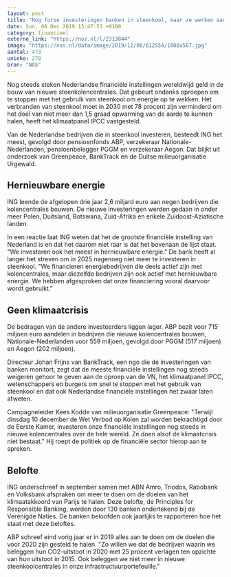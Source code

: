 ```yaml
---
layout: post
title: "Nog forse investeringen banken in steenkool, maar ze werken aan vermindering"
date: Sun, 08 Dec 2019 13:47:53 +0100
category: financieel
externe_link: "https://nos.nl/l/2313844"
image: "https://nos.nl/data/image/2019/12/08/612554/1008x567.jpg"
aantal: 473
unieke: 278
bron: "NOS"
---
```


<p>Nog steeds steken Nederlandse financiële instellingen wereldwijd geld in de bouw van nieuwe steenkolencentrales. Dat gebeurt ondanks oproepen om te stoppen met het gebruik van steenkool om energie op te wekken. Het verbranden van steenkool moet in 2030 met 78 procent zijn verminderd om het doel van niet meer dan 1,5 graad opwarming van de aarde te kunnen halen, heeft het klimaatpanel IPCC vastgesteld.</p>
<p>Van de Nederlandse bedrijven die in steenkool investeren, besteedt ING het meest, gevolgd door pensioenfonds ABP, verzekeraar Nationale-Nederlanden, pensioenbelegger PGGM en verzekeraar Aegon. Dat blijkt uit onderzoek van Greenpeace, BankTrack en de Duitse milieuorganisatie Urgewald.</p>
<h2>Hernieuwbare energie</h2>
<p>ING leende de afgelopen drie jaar 2,6 miljard euro aan negen bedrijven die kolencentrales bouwen. De nieuwe investeringen werden gedaan in onder meer Polen, Duitsland, Botswana, Zuid-Afrika en enkele Zuidoost-Aziatische landen.</p>
<p>In een reactie laat ING weten dat het de grootste financiële instelling van Nederland is en dat het daarom niet raar is dat het bovenaan de lijst staat. "We investeren ook het meest in hernieuwbare energie." De bank heeft al langer het streven om in 2025 nagenoeg niet meer te investeren in steenkool. "We financieren energiebedrijven die deels actief zijn met kolencentrales, maar diezelfde bedrijven zijn ook actief met hernieuwbare energie. We hebben afgesproken dat onze financiering vooral daarvoor wordt gebruikt."</p>
<h2>Geen klimaatcrisis</h2>
<p>De bedragen van de andere investeerders liggen lager. ABP bezit voor 715 miljoen euro aandelen in bedrijven die nieuwe kolencentrales bouwen, Nationale-Nederlanden voor 559 miljoen, gevolgd door PGGM (517 miljoen) en Aegon (202 miljoen).</p>
<p>Directeur Johan Frijns van BankTrack, een ngo die de investeringen van banken monitort, zegt dat de meeste financiële instellingen nog steeds weigeren gehoor te geven aan de oproep van de VN, het klimaatpanel IPCC, wetenschappers en burgers om snel te stoppen met het gebruik van steenkool en dat ook Nederlandse financiële instellingen het zwaar laten afweten.</p>
<p>Campagneleider Kees Kodde van milieuorganisatie Greenpeace: "Terwijl dinsdag 10 december de Wet Verbod op Kolen zal worden bekrachtigd door de Eerste Kamer, investeren onze financiële instellingen nog steeds in nieuwe kolencentrales over de hele wereld. Ze doen alsof de klimaatcrisis niet bestaat." Hij roept de politiek op de financiële sector hierop aan te spreken.</p>
<h2>Belofte</h2>
<p>ING onderschreef in september samen met ABN Amro, Triodos, Rabobank en Volksbank afspraken om meer te doen om de doelen van het klimaatakkoord van Parijs te halen. Deze belofte, de Principles for Responsible Banking, werden door 130 banken ondertekend bij de Verenigde Naties. De banken beloofden ook jaarlijks te rapporteren hoe het staat met deze beloftes.</p>
<p>ABP schreef eind vorig jaar er in 2019 alles aan te doen om de doelen die voor 2020 zijn gesteld te halen. "Zo willen we dat de bedrijven waarin we beleggen hun CO2-uitstoot in 2020 met 25 procent verlagen ten opzichte van hun uitstoot in 2015. Ook beleggen we niet meer in nieuwe steenkoolcentrales in onze infrastructuurportefeuille."</p>
